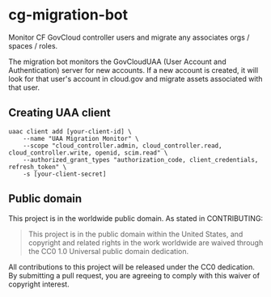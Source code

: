 # cg-migration-bot

Monitor CF GovCloud controller users and migrate any associates orgs / spaces / roles.

The migration bot monitors the GovCloudUAA (User Account and Authentication) server for new accounts.
If a new account is created, it will look for that user's account in cloud.gov and migrate assets associated with that user.

## Creating UAA client

```shell
uaac client add [your-client-id] \
	--name "UAA Migration Monitor" \
	--scope "cloud_controller.admin, cloud_controller.read, cloud_controller.write, openid, scim.read" \
	--authorized_grant_types "authorization_code, client_credentials, refresh_token" \
	-s [your-client-secret]
```

## Public domain

This project is in the worldwide public domain. As stated in CONTRIBUTING:

> This project is in the public domain within the United States, and copyright
> and related rights in the work worldwide are waived through the CC0 1.0
> Universal public domain dedication.

All contributions to this project will be released under the CC0 dedication. By
submitting a pull request, you are agreeing to comply with this waiver of
copyright interest.
